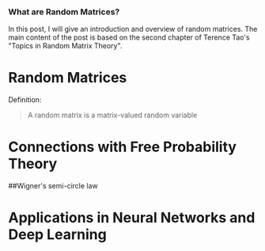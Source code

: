 ### What are Random Matrices?


In this post, I will give an introduction and overview of random matrices. The main content of the post is based on the second chapter of Terence Tao's "Topics in Random Matrix Theory".


# Random Matrices

Definition:
> A random matrix is a matrix-valued random variable






# Connections with Free Probability Theory

##Wigner's semi-circle law






# Applications in Neural Networks and Deep Learning










